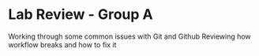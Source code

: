 
# Lab Review - Group A
Working through some common issues with Git and Github Reviewing how workflow breaks and how to fix it


